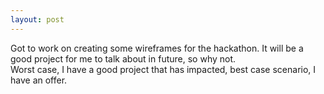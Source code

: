 ```yaml
---
layout: post
---
```

  


Got to work on creating some wireframes for the hackathon. It will be a good project for me to talk about in future, so why not.  
Worst case, I have a good project that has impacted, best case scenario, I have an offer.